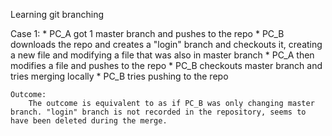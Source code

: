 Learning git branching

Case 1:
	* PC_A got 1 master branch and pushes to the repo
	* PC_B 	downloads the repo and creates a "login" branch and checkouts it,
			creating a new file and modifying a file that was also in master branch
	* PC_A then modifies a file and pushes to the repo
	* PC_B checkouts master branch and tries merging locally
	* PC_B tries pushing to the repo
	
	Outcome:
		The outcome is equivalent to as if PC_B was only changing master branch. "login" branch is not recorded in the repository, seems to have been deleted during the merge.